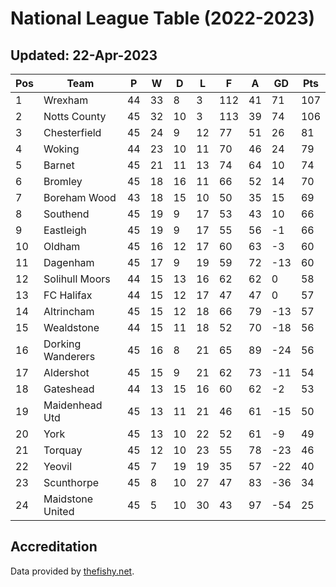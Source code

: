 # National League Table (2022-2023)
## Updated: 22-Apr-2023

| Pos | Team | P | W | D | L | F | A | GD | Pts |
| --- | --- | --- | --- | --- | --- | --- | --- | --- | --- |
| 1 | Wrexham | 44 | 33 | 8 | 3 | 112 | 41 | 71 | 107 |
| 2 | Notts County | 45 | 32 | 10 | 3 | 113 | 39 | 74 | 106 |
| 3 | Chesterfield | 45 | 24 | 9 | 12 | 77 | 51 | 26 | 81 |
| 4 | Woking | 44 | 23 | 10 | 11 | 70 | 46 | 24 | 79 |
| 5 | Barnet | 45 | 21 | 11 | 13 | 74 | 64 | 10 | 74 |
| 6 | Bromley | 45 | 18 | 16 | 11 | 66 | 52 | 14 | 70 |
| 7 | Boreham Wood | 43 | 18 | 15 | 10 | 50 | 35 | 15 | 69 |
| 8 | Southend | 45 | 19 | 9 | 17 | 53 | 43 | 10 | 66 |
| 9 | Eastleigh | 45 | 19 | 9 | 17 | 55 | 56 | -1 | 66 |
| 10 | Oldham | 45 | 16 | 12 | 17 | 60 | 63 | -3 | 60 |
| 11 | Dagenham | 45 | 17 | 9 | 19 | 59 | 72 | -13 | 60 |
| 12 | Solihull Moors | 44 | 15 | 13 | 16 | 62 | 62 | 0 | 58 |
| 13 | FC Halifax | 44 | 15 | 12 | 17 | 47 | 47 | 0 | 57 |
| 14 | Altrincham | 45 | 15 | 12 | 18 | 66 | 79 | -13 | 57 |
| 15 | Wealdstone | 44 | 15 | 11 | 18 | 52 | 70 | -18 | 56 |
| 16 | Dorking Wanderers | 45 | 16 | 8 | 21 | 65 | 89 | -24 | 56 |
| 17 | Aldershot | 45 | 15 | 9 | 21 | 62 | 73 | -11 | 54 |
| 18 | Gateshead | 44 | 13 | 15 | 16 | 60 | 62 | -2 | 53 |
| 19 | Maidenhead Utd | 45 | 13 | 11 | 21 | 46 | 61 | -15 | 50 |
| 20 | York | 45 | 13 | 10 | 22 | 52 | 61 | -9 | 49 |
| 21 | Torquay | 45 | 12 | 10 | 23 | 55 | 78 | -23 | 46 |
| 22 | Yeovil | 45 | 7 | 19 | 19 | 35 | 57 | -22 | 40 |
| 23 | Scunthorpe | 45 | 8 | 10 | 27 | 47 | 83 | -36 | 34 |
| 24 | Maidstone United | 45 | 5 | 10 | 30 | 43 | 97 | -54 | 25 |

## Accreditation 

Data provided by [thefishy.net](https://www.thefishy.net/).